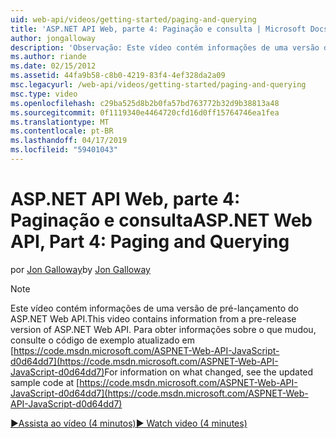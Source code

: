 ```yaml
---
uid: web-api/videos/getting-started/paging-and-querying
title: 'ASP.NET API Web, parte 4: Paginação e consulta | Microsoft Docs'
author: jongalloway
description: 'Observação: Este vídeo contém informações de uma versão de pré-lançamento do ASP.NET Web API'
ms.author: riande
ms.date: 02/15/2012
ms.assetid: 44fa9b58-c8b0-4219-83f4-4ef328da2a09
msc.legacyurl: /web-api/videos/getting-started/paging-and-querying
msc.type: video
ms.openlocfilehash: c29ba525d8b2b0fa57bd763772b32d9b38813a48
ms.sourcegitcommit: 0f1119340e4464720cfd16d0ff15764746ea1fea
ms.translationtype: MT
ms.contentlocale: pt-BR
ms.lasthandoff: 04/17/2019
ms.locfileid: "59401043"
---
```

# <a name="aspnet-web-api-part-4-paging-and-querying"></a><span data-ttu-id="beceb-103">ASP.NET API Web, parte 4: Paginação e consulta</span><span class="sxs-lookup"><span data-stu-id="beceb-103">ASP.NET Web API, Part 4: Paging and Querying</span></span>

<span data-ttu-id="beceb-104">por [Jon Galloway](https://github.com/jongalloway)</span><span class="sxs-lookup"><span data-stu-id="beceb-104">by [Jon Galloway](https://github.com/jongalloway)</span></span>

> [!NOTE]
> <span data-ttu-id="beceb-105">Este vídeo contém informações de uma versão de pré-lançamento do ASP.NET Web API.</span><span class="sxs-lookup"><span data-stu-id="beceb-105">This video contains information from a pre-release version of ASP.NET Web API.</span></span> <span data-ttu-id="beceb-106">Para obter informações sobre o que mudou, consulte o código de exemplo atualizado em [https://code.msdn.microsoft.com/ASPNET-Web-API-JavaScript-d0d64dd7](https://code.msdn.microsoft.com/ASPNET-Web-API-JavaScript-d0d64dd7)</span><span class="sxs-lookup"><span data-stu-id="beceb-106">For information on what changed, see the updated sample code at [https://code.msdn.microsoft.com/ASPNET-Web-API-JavaScript-d0d64dd7](https://code.msdn.microsoft.com/ASPNET-Web-API-JavaScript-d0d64dd7)</span></span>

[<span data-ttu-id="beceb-107">&#9654;Assista ao vídeo (4 minutos)</span><span class="sxs-lookup"><span data-stu-id="beceb-107">&#9654; Watch video (4 minutes)</span></span>](https://channel9.msdn.com/Blogs/ASP-NET-Site-Videos/paging-and-querying)
